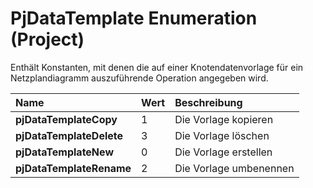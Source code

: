 
# PjDataTemplate Enumeration (Project)

Enthält Konstanten, mit denen die auf einer Knotendatenvorlage für ein Netzplandiagramm auszuführende Operation angegeben wird.



|**Name**|**Wert**|**Beschreibung**|
|:-----|:-----|:-----|
|**pjDataTemplateCopy**|1|Die Vorlage kopieren|
|**pjDataTemplateDelete**|3|Die Vorlage löschen|
|**pjDataTemplateNew**|0|Die Vorlage erstellen|
|**pjDataTemplateRename**|2|Die Vorlage umbenennen|
